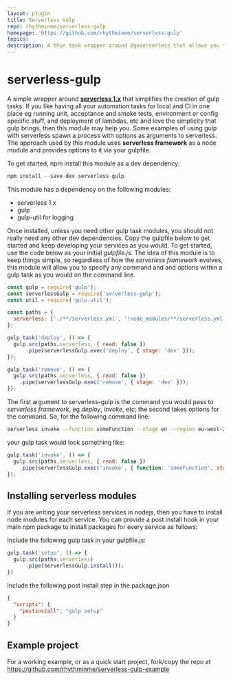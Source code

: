 ```yaml
---
layout: plugin
title: Serverless Gulp
repo: rhythminme/serverless-gulp
homepage: 'https://github.com/rhythminme/serverless-gulp'
topics: 
description: A thin task wrapper around @goserverless that allows you to automate build, test and deploy tasks using gulp
---
```



# serverless-gulp
A simple wrapper around **[serverless 1.x](https://serverless.com)** that simplifies the creation of gulp tasks. If you like having all your automation tasks for local and CI in one place eg running unit, acceptance and smoke tests, environment or config specific stuff, and deployment of lambdas, etc and love the simplicity that gulp brings, then this module may help you.
Some examples of using gulp with serverless spawn a process with options as arguments to serverless. The approach used by this module uses **serverless framework** as a node module and provides options to it via your gulpfile.

To get started, npm install this module as a dev dependency:

```javascript
npm install --save-dev serverless-gulp
```

This module has a dependency on the following modules:

* serverless 1.x
* gulp
* gulp-util for logging

Once installed, unless you need other gulp task modules, you should not really need any other dev dependencies. Copy the gulpfile below to get started and keep developing your services as you would.
To get started, use the code below as your initial *gulpfile.js*. The idea of this module is to keep things simple, so regardless of how the *serverless framework* evolves, this module will allow you to specify any command and and options within a gulp task as you would on the command line.

```javascript
const gulp = require('gulp');
const serverlessGulp = require('serverless-gulp');
const util = require('gulp-util');

const paths = {
  serverless: ['./**/serverless.yml', '!node_modules/**/serverless.yml']
};

gulp.task('deploy', () => {
  gulp.src(paths.serverless, { read: false })
      .pipe(serverlessGulp.exec('deploy', { stage: 'dev' }));
});

gulp.task('remove', () => {
  gulp.src(paths.serverless, { read: false })
    .pipe(serverlessGulp.exec('remove', { stage: 'dev' }));
});
```

The first argument to serverless-gulp is the command you would pass to *serverless framework*, eg *deploy*, *invoke*, etc; the second takes options for the command. So, for the following command line:

```bash
serverless invoke --function someFunction --stage en --region eu-west-2
```

your gulp task would look something like:

```javascript
gulp.task('invoke', () => {
  gulp.src(paths.serverless, { read: false })
    .pipe(serverlessGulp.exec('invoke', { function: 'someFunction', stage: 'en', region: 'eu-west-1' }));
});
```

## Installing serverless modules
If you are writing your serverless services in nodejs, then you have to install node modules for each service. You can provide a post install hook in your main npm package to install packages for every service as follows:

Include the following gulp task in your gulpfile.js:

```javascript
gulp.task('setup', () => {
  gulp.src(paths.serverless)
      .pipe(serverlessGulp.install());
})
```

Include the following post install step in the package.json

```json
{
  "scripts": {
    "postinstall": "gulp setup"
  }
}
```

## Example project

For a working example, or as a quick start project, fork/copy the repo at https://github.com/rhythminme/serverless-gulp-example
